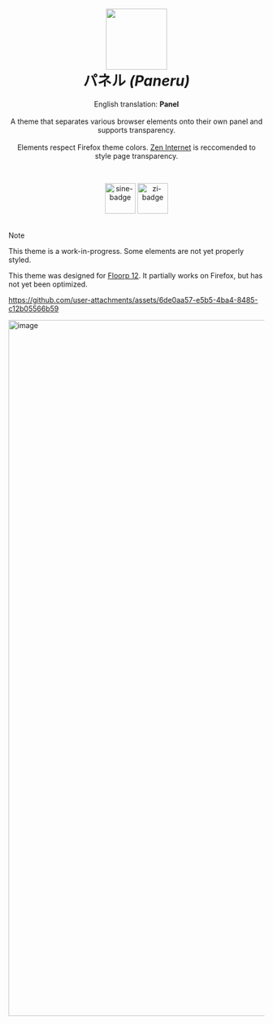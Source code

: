 <h1 align="center">
  <img width="120" height="120" src="https://github.com/user-attachments/assets/2c45702b-d6f3-4c1c-a652-488afd2d7b92">
  <br>
  パネル <i>(Paneru)</i>
</h1>

<p align="center">
  English translation: <b>Panel</b>
  <br>
  <br>
  A theme that separates various browser elements onto their own panel and supports transparency. 
  <br>
  <br>
  Elements respect Firefox theme colors. <a href="https://addons.mozilla.org/en-US/firefox/addon/zen-internet/">Zen Internet</a> is reccomended to style page transparency.
  <br>
</p>
<br>


<p align="center">

<img height="60" alt="sine-badge" src="https://github.com/user-attachments/assets/792be2e2-5fa0-49ad-ba98-cb253be062bc" />

<img height="60" alt="zi-badge" src="https://github.com/user-attachments/assets/fa81f767-e271-4be1-ad71-6eb0e2f11887" />


<br>
<br>
</p>


> [!Note]
> This theme is a work-in-progress. Some elements are not yet properly styled. 
>
> This theme was designed for [Floorp 12](https://github.com/Floorp-Projects/Floorp/releases/tag/v12.0.15). It partially works on Firefox, but has not yet been optimized.

https://github.com/user-attachments/assets/6de0aa57-e5b5-4ba4-8485-c12b05566b59

<img width="2560" height="1368" alt="image" src="https://github.com/user-attachments/assets/07db4ba4-464a-477f-a3ad-713f87edeaca" />
